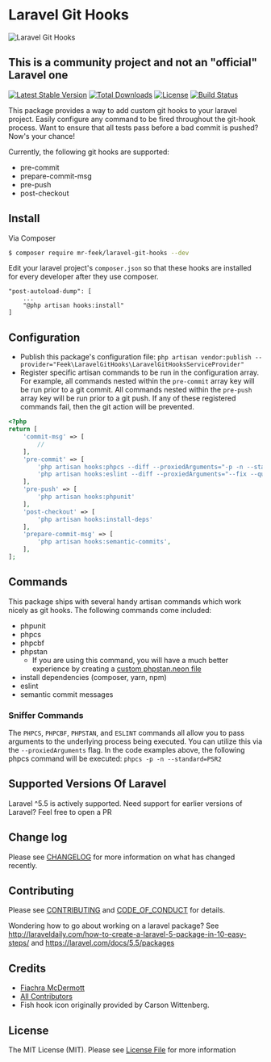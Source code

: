# Laravel Git Hooks

<p align="center">
    
![Laravel Git Hooks](https://i.imgur.com/guHu5ep.png)

</p>

## This is a community project and not an "official" Laravel one
[![Latest Stable Version](https://poser.pugx.org/mr-feek/laravel-git-hooks/v/stable)](https://packagist.org/packages/mr-feek/laravel-git-hooks) 
[![Total Downloads](https://poser.pugx.org/mr-feek/laravel-git-hooks/downloads)](https://packagist.org/packages/mr-feek/laravel-git-hooks)
[![License](https://poser.pugx.org/mr-feek/laravel-git-hooks/license)](https://packagist.org/packages/mr-feek/laravel-git-hooks)
[![Build Status](https://travis-ci.org/mr-feek/LaravelGitHooks.svg?branch=master)](https://travis-ci.org/mr-feek/LaravelGitHooks)

This package provides a way to add custom git hooks to your laravel project. Easily configure any command to be fired throughout the git-hook process. Want to ensure that all tests pass before a bad commit is pushed? Now's your chance!
 
Currently, the following git hooks are supported:
- pre-commit
- prepare-commit-msg
- pre-push
- post-checkout

## Install

Via Composer

``` bash
$ composer require mr-feek/laravel-git-hooks --dev
```

Edit your laravel project's `composer.json` so that these hooks are installed for every developer after they use composer.
```
"post-autoload-dump": [
    ...
    "@php artisan hooks:install"
]
```

## Configuration
- Publish this package's configuration file: `php artisan vendor:publish --provider="Feek\LaravelGitHooks\LaravelGitHooksServiceProvider"`
- Register specific artisan commands to be run in the configuration array. For example, all commands nested within the `pre-commit` array key will be run prior to a git commit. All commands nested within the `pre-push` array key will be run prior to a git push. If any of these registered commands fail, then the git action will be prevented.

```php
<?php
return [
    'commit-msg' => [
        //
    ],
    'pre-commit' => [
        'php artisan hooks:phpcs --diff --proxiedArguments="-p -n --standard=PSR2"',
        'php artisan hooks:eslint --diff --proxiedArguments="--fix --quiet"',
    ],
    'pre-push' => [
        'php artisan hooks:phpunit'
    ],
    'post-checkout' => [
        'php artisan hooks:install-deps'
    ],
    'prepare-commit-msg' => [
        'php artisan hooks:semantic-commits',
    ],
];
```

## Commands
This package ships with several handy artisan commands which work nicely as git hooks. The following commands come included:
- phpunit
- phpcs
- phpcbf
- phpstan 
    - If you are using this command, you will have a much better experience by creating a [custom phpstan.neon file](https://github.com/Weebly/phpstan-laravel)
- install dependencies (composer, yarn, npm)
- eslint
- semantic commit messages

### Sniffer Commands
The `PHPCS`, `PHPCBF`, `PHPSTAN`, and `ESLINT` commands all allow you to pass arguments to the underlying process being executed. You
can utilize this via the `--proxiedArguments` flag. In the code examples above, the following phpcs command will be executed: 
`phpcs -p -n --standard=PSR2`

## Supported Versions Of Laravel
Laravel ^5.5 is actively supported. Need support for earlier versions of Laravel? Feel free to open a PR

## Change log

Please see [CHANGELOG](CHANGELOG.md) for more information on what has changed recently.

## Contributing

Please see [CONTRIBUTING](CONTRIBUTING.md) and [CODE_OF_CONDUCT](CODE_OF_CONDUCT.md) for details.

Wondering how to go about working on a laravel package? See http://laraveldaily.com/how-to-create-a-laravel-5-package-in-10-easy-steps/ and https://laravel.com/docs/5.5/packages

## Credits

- [Fiachra McDermott](http://feek.rocks)
- [All Contributors](CONTRIBUTING.md)
- Fish hook icon originally provided by Carson Wittenberg.

## License

The MIT License (MIT). Please see [License File](LICENSE.md) for more information

